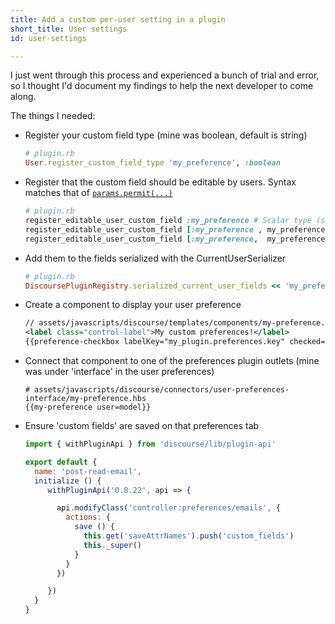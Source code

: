 ```yaml
---
title: Add a custom per-user setting in a plugin
short_title: User settings
id: user-settings

---
```

I just went through this process and experienced a bunch of trial and error, so I thought I'd document my findings to help the next developer to come along.

The things I needed:
- Register your custom field type (mine was boolean, default is string)
  ```ruby
  # plugin.rb
  User.register_custom_field_type 'my_preference', :boolean
  ```
- Register that the custom field should be editable by users. Syntax matches that of [`params.permit(...)`
](https://edgeapi.rubyonrails.org/classes/ActionController/Parameters.html#method-i-permit)
  ```ruby
  # plugin.rb
  register_editable_user_custom_field :my_preference # Scalar type (string, integer, etc.)
  register_editable_user_custom_field [:my_preference , my_preference : []] # For array type
  register_editable_user_custom_field [:my_preference,  my_preference : {}] # for json type
  ```
- Add them to the fields serialized with the CurrentUserSerializer
  ```ruby
  # plugin.rb
  DiscoursePluginRegistry.serialized_current_user_fields << 'my_preference'
  ```
- Create a component to display your user preference
  ```xml
  // assets/javascripts/discourse/templates/components/my-preference.hbs
  <label class="control-label">My custom preferences!</label>
  {{preference-checkbox labelKey="my_plugin.preferences.key" checked=user.custom_fields.my_preference}}
  ```

- Connect that component to one of the preferences plugin outlets (mine was under 'interface' in the user preferences)
  ```
  # assets/javascripts/discourse/connectors/user-preferences-interface/my-preference.hbs
  {{my-preference user=model}}
  ```
- Ensure 'custom fields' are saved on that preferences tab
  ```js
  import { withPluginApi } from 'discourse/lib/plugin-api'
  
  export default {
    name: 'post-read-email',
    initialize () {
       withPluginApi('0.8.22', api => {
  
         api.modifyClass('controller:preferences/emails', {
           actions: {
             save () {
               this.get('saveAttrNames').push('custom_fields')
               this._super()
             }
           }
         })
  
       })
    }
  }
  ```
